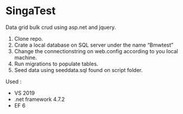 # SingaTest

Data grid bulk crud using asp.net and jquery.

1. Clone repo.
2. Crate a local database on SQL server under the name “Bmwtest”
3. Change the connectionstring on web.config according to you local machine.
4. Run migrations to populate tables.
5. Seed data using seeddata.sql found on script folder.

Used : 
- VS 2019 
- .net framework 4.7.2
- EF 6
